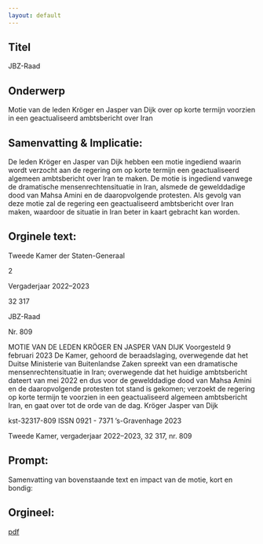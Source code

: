 ```yaml
---
layout: default
---
```

## Titel
JBZ-Raad
## Onderwerp
Motie van de leden Kröger en Jasper van Dijk over op korte termijn voorzien in een geactualiseerd ambtsbericht over Iran
## Samenvatting & Implicatie:

De leden Kröger en Jasper van Dijk hebben een motie ingediend waarin wordt verzocht aan de regering om op korte termijn een geactualiseerd algemeen ambtsbericht over Iran te maken. De motie is ingediend vanwege de dramatische mensenrechtensituatie in Iran, alsmede de gewelddadige dood van Mahsa Amini en de daaropvolgende protesten. Als gevolg van deze motie zal de regering een geactualiseerd ambtsbericht over Iran maken, waardoor de situatie in Iran beter in kaart gebracht kan worden.
## Orginele text:


Tweede Kamer der Staten-Generaal

2

Vergaderjaar 2022–2023

32 317

JBZ-Raad

Nr. 809

MOTIE VAN DE LEDEN KRÖGER EN JASPER VAN DIJK
Voorgesteld 9 februari 2023
De Kamer,
gehoord de beraadslaging,
overwegende dat het Duitse Ministerie van Buitenlandse Zaken spreekt
van een dramatische mensenrechtensituatie in Iran;
overwegende dat het huidige ambtsbericht dateert van mei 2022 en dus
voor de gewelddadige dood van Mahsa Amini en de daaropvolgende
protesten tot stand is gekomen;
verzoekt de regering op korte termijn te voorzien in een geactualiseerd
algemeen ambtsbericht Iran,
en gaat over tot de orde van de dag.
Kröger
Jasper van Dijk

kst-32317-809
ISSN 0921 - 7371
’s-Gravenhage 2023

Tweede Kamer, vergaderjaar 2022–2023, 32 317, nr. 809


## Prompt:
Samenvatting van bovenstaande text en impact van de motie, kort en bondig:

## Orgineel:
[pdf](https://gegevensmagazijn.tweedekamer.nl/OData/v4/2.0/Document(6715e648-7e92-4ecc-ba6f-1daacf94294a)/resource)
